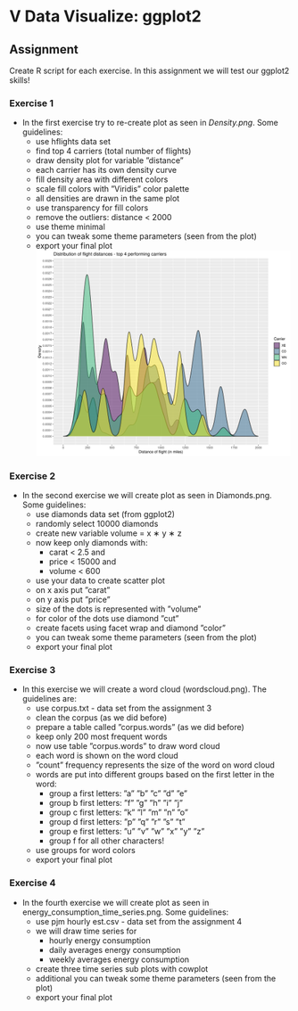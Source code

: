 # V Data Visualize: ggplot2

## Assignment
Create R script for each exercise. In this assignment we will test our ggplot2 skills!

### Exercise 1
* In the first exercise try to re-create plot as seen in *Density.png*. Some guidelines:
	* use hflights data set
	*  find top 4 carriers (total number of flights)
	* draw density plot for variable ”distance”
	* each carrier has its own density curve
	* fill density area with different colors
	* scale fill colors with ”Viridis” color palette
	* all densities are drawn in the same plot
	* use transparency for fill colors
	* remove the outliers: distance < 2000
	* use theme minimal
	* you can tweak some theme parameters (seen from the plot)
	* export your final plot
![plot](Density.png "Title")

### Exercise 2
* In the second exercise we will create plot as seen in Diamonds.png. Some guidelines:
	* use diamonds data set (from ggplot2)
	* randomly select 10000 diamonds
	* create new variable volume = x ∗ y ∗ z
	* now keep only diamonds with:
		* carat < 2.5 and
		* price < 15000 and
		* volume < 600
	* use your data to create scatter plot
	* on x axis put ”carat”
	* on y axis put ”price”
	* size of the dots is represented with ”volume”
	* for color of the dots use diamond ”cut”
	* create facets using facet wrap and diamond ”color”
	* you can tweak some theme parameters (seen from the plot)
	* export your final plot

### Exercise 3
* In this exercise we will create a word cloud (wordscloud.png). The guidelines are:
	* use corpus.txt - data set from the assignment 3
	* clean the corpus (as we did before)
	* prepare a table called ”corpus.words” (as we did before)
	* keep only 200 most frequent words
	* now use table ”corpus.words” to draw word cloud
	* each word is shown on the word cloud
	* ”count” frequency represents the size of the word on word cloud
	* words are put into different groups based on the first letter in the word:
		* group a first letters: ”a” ”b” ”c” ”d” ”e”
		* group b first letters: ”f” ”g” ”h” ”i” ”j”
		* group c first letters: ”k” ”l” ”m” ”n” ”o”
		* group d first letters: ”p” ”q” ”r” ”s” ”t”
		* group e first letters: ”u” ”v” ”w” ”x” ”y” ”z”
		* group f for all other characters!
	* use groups for word colors
	* export your final plot

### Exercise 4
* In the fourth exercise we will create plot as seen in energy\_consumption\_time\_series.png. Some guidelines:
	* use pjm hourly est.csv - data set from the assignment 4
	* we will draw time series for
		* hourly energy consumption
		* daily averages energy consumption
		* weekly averages energy consumption
	* create three time series sub plots with cowplot
	* additional you can tweak some theme parameters (seen from the plot)
	* export your final plot
